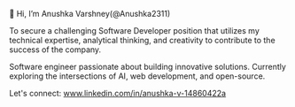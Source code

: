 👋 Hi, I’m Anushka Varshney(@Anushka2311)

To secure a challenging Software Developer position that utilizes my technical expertise, analytical thinking, and creativity to contribute to the success of the company.

Software engineer passionate about building innovative solutions. Currently exploring the intersections of AI, web development, and open-source.

Let's connect: www.linkedin.com/in/anushka-v-14860422a


